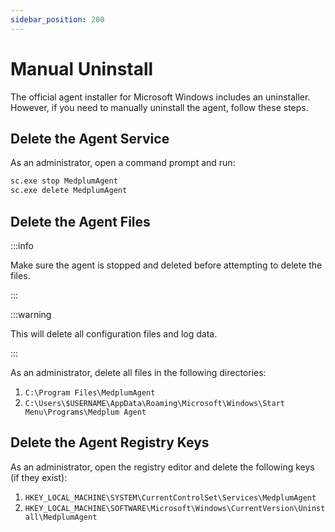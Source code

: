 ```yaml
---
sidebar_position: 200
---
```


# Manual Uninstall

The official agent installer for Microsoft Windows includes an uninstaller. However, if you need to manually uninstall the agent, follow these steps.

## Delete the Agent Service

As an administrator, open a command prompt and run:

```bash
sc.exe stop MedplumAgent
sc.exe delete MedplumAgent
```

## Delete the Agent Files

:::info

Make sure the agent is stopped and deleted before attempting to delete the files.

:::

:::warning

This will delete all configuration files and log data.

:::

As an administrator, delete all files in the following directories:

1. `C:\Program Files\MedplumAgent`
2. `C:\Users\$USERNAME\AppData\Roaming\Microsoft\Windows\Start Menu\Programs\Medplum Agent`

## Delete the Agent Registry Keys

As an administrator, open the registry editor and delete the following keys (if they exist):

1. `HKEY_LOCAL_MACHINE\SYSTEM\CurrentControlSet\Services\MedplumAgent`
2. `HKEY_LOCAL_MACHINE\SOFTWARE\Microsoft\Windows\CurrentVersion\Uninstall\MedplumAgent`
